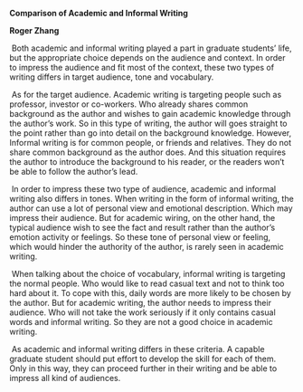 **Comparison of Academic and Informal Writing**

**Roger Zhang**

 

​    Both academic and informal writing played a part in graduate students’ life, but the appropriate choice depends on the audience and context. In order to impress the audience and fit most of the context, these two types of writing differs in target audience, tone and vocabulary.

​    As for the target audience. Academic writing is targeting people such as professor, investor or co-workers. Who already shares common background as the author and wishes to gain academic knowledge through the author’s work. So in this type of writing, the author will goes straight to the point rather than go into detail on the background knowledge. However, Informal writing is for common people, or friends and relatives. They do not share common background as the author does. And this situation requires the author to introduce the background to his reader, or the readers won’t be able to follow the author’s lead.

​    In order to impress these two type of audience, academic and informal writing also differs in tones. When writing in the form of informal writing, the author can use a lot of personal view and emotional description. Which may impress their audience. But for academic wiring, on the other hand, the typical audience wish to see the fact and result rather than the author’s emotion activity or feelings. So these tone of personal view or feeling, which would hinder the authority of the author, is rarely seen in academic writing.

​     When talking about the choice of vocabulary, informal writing is targeting the normal people. Who would like to read casual text and not to think too hard about it. To cope with this, daily words are more likely to be chosen by the author. But for academic writing, the author needs to impress their audience. Who will not take the work seriously if it only contains casual words and informal writing. So they are not a good choice in academic writing.

​    As academic and informal writing differs in these criteria. A capable graduate student should put effort to develop the skill for each of them. Only in this way, they can proceed further in their writing and be able to impress all kind of audiences.